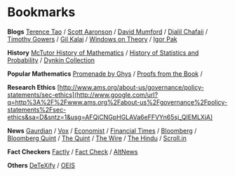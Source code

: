 # Bookmarks 

**Blogs**
[Terence Tao](https://terrytao.wordpress.com/) / [Scott Aaronson](https://www.scottaaronson.com/blog/) / [David Mumford](http://www.dam.brown.edu/people/mumford/blog.html) / [Djalil Chafaii](http://djalil.chafai.net/blog/) / [Timothy Gowers](https://gowers.wordpress.com/) / [Gil Kalai](https://gilkalai.wordpress.com/) / [Windows on Theory](https://windowsontheory.org/) / [Igor Pak](https://igorpak.wordpress.com/)



**History**
[McTutor History of Mathematics](http://www-history.mcs.st-and.ac.uk/) / [History of Statistics and Probability](http://mnstats.morris.umn.edu/introstat/history/indexhistory.shtml) / [Dynkin Collection](http://dynkincollection.library.cornell.edu/)

**Popular Mathematics**
[Promenade by Ghys](http://perso.ens-lyon.fr/ghys/promenade/) / [Proofs from the Book](https://proofsfromthebook.github.io/) / 

**Research Ethics**
[http://www.ams.org/about-us/governance/policy-statements/sec-ethics](http://www.google.com/url?q=http%3A%2F%2Fwww.ams.org%2Fabout-us%2Fgovernance%2Fpolicy-statements%2Fsec-ethics&sa=D&sntz=1&usg=AFQjCNGpHGLAVa6eFFVYn65sj_QIEMLXjA)

**News**
[Gaurdian](https://www.theguardian.com/international) / [Vox](https://www.vox.com) / [Economist](https://www.economist.com) / [Financial Times](https://www.ft.com) / [Bloomberg](https://www.bloomberg.com)
/ [Bloomberg Quint](https://www.bloombergquint.com) / [The Quint](https://www.thequint.com/) / [The Wire](https://www.thewire.com) / [The Hindu](https://www.thehindu.com) / [Scroll.in](https://www.scroll.in)

**Fact Checkers**
[Factly](https://factly.in/) / [Fact Check](https://www.factcheck.org/) / [AltNews](https://www.altnews.in/)


**Others**
[DeTeXify](http://detexify.kirelabs.org/classify.html) / [OEIS](https://oeis.org/)











